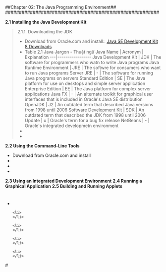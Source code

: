 ##Chapter 02: The Java Programming Environment##
########################################################

**2.1 Installing the Java Development Kit**
> 2.1.1. Downloading the JDK
    <ul>
        <li>Download from Oracle.com and install:: 
        [Java SE Development Kit 8 Downloads](http://www.oracle.com/technetwork/java/javase/downloads/jdk8-downloads-2133151.html) 
        </li>
        <li>Table 2.1 Java Jargon - Thuật ngữ Java
Name | Acronym | Explanation
---|-----------------
Java Development Kit | JDK | The software for programmers who watn to write Java programs
Java Runtime Environment | JRE | The softwre for consumers who want to run Java programs
Server JRE | - | The software for running Java programs on servers
Standard Edition | SE | The Java platform for use on desktops and simple server application
Enterprise Edition | EE | The Java platform for complex server applications
Java FX | - | An alternate toolkit for graphical user interfaces that is included in Oracle's Java SE distribution
OpenJDK | J2 | An outdated term that described Java versions from 1998 until 2006
Software Development Kit | SDK | An outdated term that described the JDK from 1998 until 2006
Update | u | Oracle's term for a bug fix release
NetBeans | - | Oracle's integrated developmetn environment
        </li>
        <li>
        </li>
        <li>
        </li>
    </ul>



**2.2 Using the Command-Line Tools**
<ul>
<li>Download from Oracle.com and install</li>
<li></li>
<li></li>
<li></li>
</ul>

**2.3 Using an Integrated Development Environment**
**2.4 Running a Graphical Application**
**2.5 Building and Running Applets**





#
<ul>
    <li>
    </li>

    <li>
    </li>

    <li>
    </li>

    <li>
    </li>

    <li>
    </li>
</ul>
#
